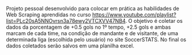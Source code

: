 Projeto pessoal desenvolvido para colocar em prática as habilidades de Web Scraping aprendidas no curso https://www.youtube.com/playlist?list=PLc20sA5NNOvrsn3a78ewy2VTCXVV47NB4.
O objetivo é coletar os dados da porcentagem de +0.5 gols no 1º tempo, +2.5 gols e ambas marcam de cada time, na condição de mandante e de visitante, de uma determinada liga (escolhida pelo usuário) no site SoccerSTATS.
No final os dados coletados serão salvos em uma planilha excel.

